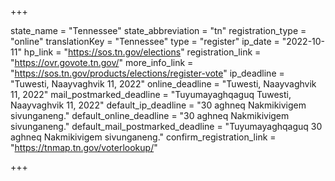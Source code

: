 +++

state_name = "Tennessee"
state_abbreviation = "tn"
registration_type = "online"
translationKey = "Tennessee"
type = "register"
ip_date = "2022-10-11"
hp_link = "https://sos.tn.gov/elections"
registration_link = "https://ovr.govote.tn.gov/"
more_info_link = "https://sos.tn.gov/products/elections/register-vote"
ip_deadline = "Tuwesti, Naayvaghvik 11, 2022"
online_deadline = "Tuwesti, Naayvaghvik 11, 2022"
mail_postmarked_deadline = "Tuyumayaghqaguq Tuwesti, Naayvaghvik 11, 2022"
default_ip_deadline = "30 aghneq Nakmikivigem sivunganeng."
default_online_deadline = "30 aghneq Nakmikivigem sivunganeng."
default_mail_postmarked_deadline = "Tuyumayaghqaguq 30 aghneq Nakmikivigem sivunganeng."
confirm_registration_link = "https://tnmap.tn.gov/voterlookup/"

+++